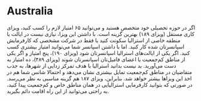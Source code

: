 # Australia

اگر در حوزه تحصیلی خود متخصص هستید و می‌توانید ۶۵ امتیاز لازم را کسب کنید، ویزای کاری مستقل (ویزای ۱۸۹) بهترین گزینه است. با داشتن این ویزا، نیازی نیست در ایالت یا منطقه خاصی از استرالیا سکونت کنید یا فقط در شرکت مشخصی که کارفرمایش اسپانسرتان شده کار کنید. اما با داشتن اسپانسر شما می‌توانید امتیاز بیشتری کسب کنید. اگر یکی از ایالت‌های استرالیا اسپانسرتان شود (ویزای ۱۹۰)، پنج امتیاز و اگر یکی از مناطق کم‌جمعیت یا اعضای فامیل‌تان اسپانسرتان شوند (ویزای ۴۸۹)، ده امتیاز به دست می‌آورید. بد نیست بدانید استرالیا با هدف تمرکز زدایی از شهرها، به جذب متقاضیان در مناطق کم‌جمعیت تمایل بیشتری نشان می‌دهد و احتمالا شانس شما هم در اخذ این ویزاها بیشتر خواهد شد. بنابراین، ویزای ۱۸۷ هم گزینه مناسبی به نظر می‌رسد. در صورتی که بتوانید کارفرمایی استرالیایی در همان مناطق خاص و کم‌جمعیت پیدا کنید، به راحتی می‌توانید از این راه اقامت دائم بگیرید.
